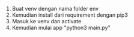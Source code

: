 1. Buat venv dengan nama folder env
2. Kemudian install dari requirement dengan pip3
3. Masuk ke venv dan activate
4. Kemudian mulai app "python3 main.py"